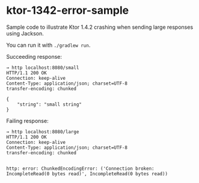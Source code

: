 # ktor-1342-error-sample

Sample code to illustrate Ktor 1.4.2 crashing when sending large responses using Jackson.

You can run it with `./gradlew run`.

Succeeding response:
```
→ http localhost:8080/small
HTTP/1.1 200 OK
Connection: keep-alive
Content-Type: application/json; charset=UTF-8
transfer-encoding: chunked

{
    "string": "small string"
}
```

Failing response:
```
→ http localhost:8080/large
HTTP/1.1 200 OK
Connection: keep-alive
Content-Type: application/json; charset=UTF-8
transfer-encoding: chunked


http: error: ChunkedEncodingError: ('Connection broken: IncompleteRead(0 bytes read)', IncompleteRead(0 bytes read))
```
